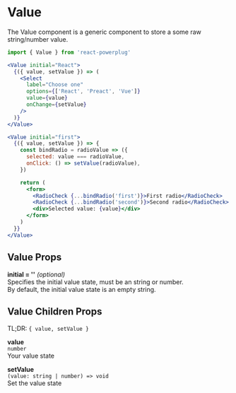 # Value

The Value component is a generic component to store a some raw string/number value.

```js
import { Value } from 'react-powerplug'
``` 

```jsx
<Value initial="React">
  {({ value, setValue }) => (
    <Select
      label="Choose one"
      options={['React', 'Preact', 'Vue']}
      value={value}
      onChange={setValue}
    />
  )}
</Value>
``` 

```jsx
<Value initial="first">
  {({ value, setValue }) => {
    const bindRadio = radioValue => ({
      selected: value === radioValue,
      onClick: () => setValue(radioValue),
    })

    return (
      <form>
        <RadioCheck {...bindRadio('first')}>First radio</RadioCheck>
        <RadioCheck {...bindRadio('second')}>Second radio</RadioCheck>
        <div>Selected value: {value}</div>
      </form>
    )
  }}
</Value>
``` 

## Value Props

**initial = ''** *(optional)*  
Specifies the initial value state, must be an string or number.  
By default, the initial value state is an empty string.

## Value Children Props

TL;DR: `{ value, setValue }`

**value**   
`number`  
Your value state

**setValue**  
`(value: string | number) => void`  
Set the value state


